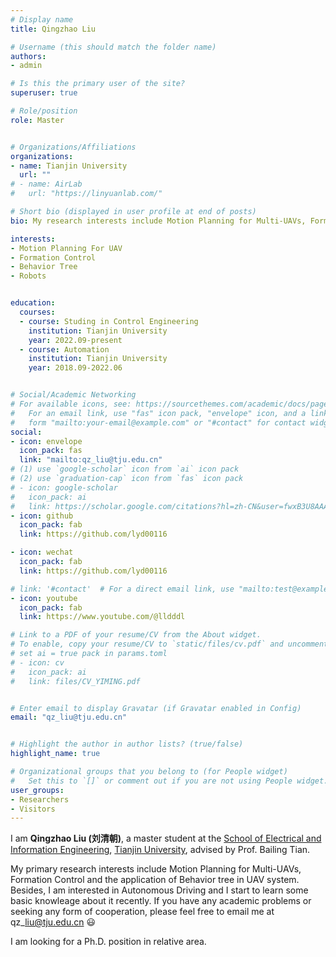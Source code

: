 ```yaml
---
# Display name
title: Qingzhao Liu 

# Username (this should match the folder name)
authors:
- admin

# Is this the primary user of the site?
superuser: true

# Role/position
role: Master


# Organizations/Affiliations
organizations:
- name: Tianjin University 
  url: ""
# - name: AirLab
#   url: "https://linyuanlab.com/"

# Short bio (displayed in user profile at end of posts)
bio: My research interests include Motion Planning for Multi-UAVs, Formation Contronl and the application of behaviour tree.

interests:
- Motion Planning For UAV
- Formation Control
- Behavior Tree
- Robots


education:
  courses:
  - course: Studing in Control Engineering
    institution: Tianjin University
    year: 2022.09-present
  - course: Automation
    institution: Tianjin University
    year: 2018.09-2022.06


# Social/Academic Networking
# For available icons, see: https://sourcethemes.com/academic/docs/page-builder/#icons
#   For an email link, use "fas" icon pack, "envelope" icon, and a link in the
#   form "mailto:your-email@example.com" or "#contact" for contact widget.
social:
- icon: envelope
  icon_pack: fas
  link: "mailto:qz_liu@tju.edu.cn"
# (1) use `google-scholar` icon from `ai` icon pack
# (2) use `graduation-cap` icon from `fas` icon pack
# - icon: google-scholar
#   icon_pack: ai
#   link: https://scholar.google.com/citations?hl=zh-CN&user=fwxB3U8AAAAJ
- icon: github
  icon_pack: fab
  link: https://github.com/lyd00116

- icon: wechat
  icon_pack: fab
  link: https://github.com/lyd00116

# link: '#contact'  # For a direct email link, use "mailto:test@example.org".
- icon: youtube
  icon_pack: fab
  link: https://www.youtube.com/@lldddl

# Link to a PDF of your resume/CV from the About widget.
# To enable, copy your resume/CV to `static/files/cv.pdf` and uncomment the lines below.
# set ai = true pack in params.toml
# - icon: cv
#   icon_pack: ai
#   link: files/CV_YIMING.pdf


# Enter email to display Gravatar (if Gravatar enabled in Config)
email: "qz_liu@tju.edu.cn"


# Highlight the author in author lists? (true/false)
highlight_name: true

# Organizational groups that you belong to (for People widget)
#   Set this to `[]` or comment out if you are not using People widget.
user_groups:
- Researchers
- Visitors
---
```


I am **Qingzhao Liu (刘清朝)**, a master student at the [School of Electrical and Information Engineering](https://seea.tju.edu.cn/), [Tianjin University](https://www.tju.edu.cn/), advised by Prof. Bailing Tian.

My primary research interests include Motion Planning for Multi-UAVs, Formation Control and the application of Behavior tree in UAV system. Besides, I am interested in Autonomous Driving and I start to learn some basic knowleage about it recently. 
If you have any academic problems or seeking any form of cooperation, please feel free to email me at qz\_liu@tju.edu.cn :smiley:

I am looking for a Ph.D. position in relative area. 